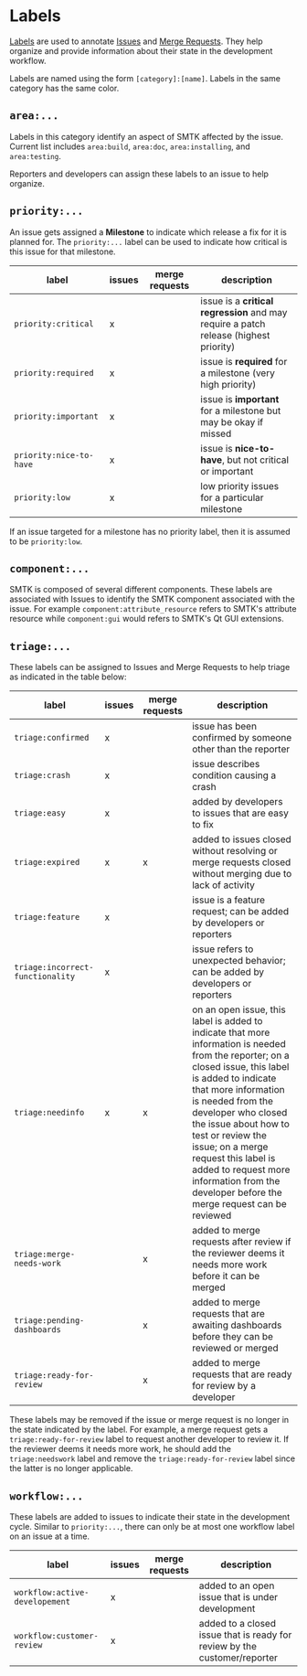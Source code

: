 Labels
======

[Labels][] are used to annotate [Issues][] and [Merge Requests][]. They help
organize and provide information about their state in the development
workflow.

Labels are named using the form `[category]:[name]`. Labels in the same category
has the same color.

`area:...`
------------

Labels in this category identify an aspect of SMTK affected by the issue.
Current list includes `area:build`, `area:doc`, `area:installing`,
and `area:testing`.

Reporters and developers can assign these labels to an issue to help organize.

`priority:...`
--------------

An issue gets assigned a **Milestone** to indicate which release a fix for it
is planned for. The `priority:...` label can be used to indicate how critical is
this issue for that milestone.


| label | issues | merge requests | description |
| ----- | -------| -------------- | ----------- |
| `priority:critical` | x | | issue is a **critical regression** and may require a patch release (highest priority) |
| `priority:required` | x | | issue is **required** for a milestone (very high priority) |
| `priority:important` | x | | issue is **important** for a milestone but may be okay if missed |
| `priority:nice-to-have` | x | | issue is **nice-to-have**, but not critical or important |
| `priority:low` | x | | low priority issues for a particular milestone |

If an issue targeted for a milestone has no priority label, then it is assumed
to be `priority:low`.

`component:...`
---------------

SMTK is composed of several different components. These labels are associated with Issues to identify the SMTK component associated with the issue.  For example `component:attribute_resource` refers to SMTK's attribute resource while `component:gui` would refers to SMTK's Qt GUI extensions.

`triage:...`
--------------

These labels can be assigned to Issues and Merge Requests to help triage as
indicated in the table below:

| label | issues | merge requests | description |
| ----- | -------| -------------- | ----------- |
| `triage:confirmed` | x |  | issue has been confirmed by someone other than the reporter |
| `triage:crash` | x |  | issue describes condition causing a crash |
| `triage:easy` | x | | added by developers to issues that are easy to fix |
| `triage:expired` | x | x | added to issues closed without resolving or merge requests closed without merging due to lack of activity |
| `triage:feature` | x |   | issue is a feature request; can be added by developers or reporters |
| `triage:incorrect-functionality` | x |   | issue refers to unexpected behavior; can be added by developers or reporters |
| `triage:needinfo` | x | x | on an open issue, this label is added to indicate that more information is needed from the reporter; on a closed issue, this label is added to indicate that more information is needed from the developer who closed the issue about how to test or review the issue; on a merge request this label is added to request more information from the developer before the merge request can be reviewed |
| `triage:merge-needs-work` |  | x | added to merge requests after review if the reviewer deems it needs more work before it can be merged |
| `triage:pending-dashboards` | | x | added to merge requests that are awaiting dashboards before they can be reviewed or merged |
| `triage:ready-for-review` | | x | added to merge requests that are ready for review by a developer |

These labels may be removed if the issue or merge request is no longer in the
state indicated by the label. For example, a merge request gets a `triage:ready-for-review`
label to request another developer to review it. If the reviewer deems it needs
more work, he should add the `triage:needswork` label and remove the `triage:ready-for-review`
label since the latter is no longer applicable.

`workflow:...`
--------------

These labels are added to issues to indicate their state in the development cycle.
Similar to `priority:...`, there can only be at most one workflow label on an issue
at a time.

| label | issues | merge requests | description |
| ----- | -------| -------------- | ----------- |
| `workflow:active-developement` | x | | added to an open issue that is under development |
| `workflow:customer-review` | x | | added to a closed issue that is ready for review by the customer/reporter |

[Labels]: https://gitlab.kitware.com/cmb/smtk/-/labels
[Issues]: https://gitlab.kitware.com/cmb/smtk/-/issues
[Merge Requests]: https://gitlab.kitware.com/cmb/smtk/-/merge_requests
